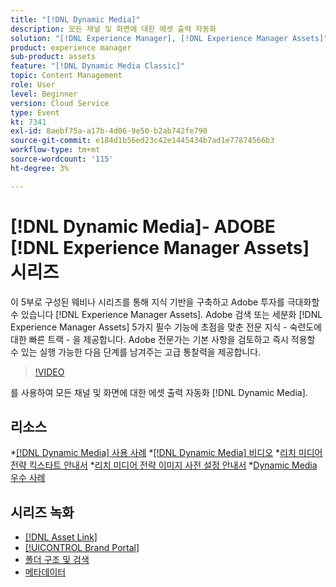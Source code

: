 ```yaml
---
title: "[!DNL Dynamic Media]"
description: 모든 채널 및 화면에 대한 에셋 출력 자동화
solution: "[!DNL Experience Manager], [!DNL Experience Manager Assets]"
product: experience manager
sub-product: assets
feature: "[!DNL Dynamic Media Classic]"
topic: Content Management
role: User
level: Beginner
version: Cloud Service
type: Event
kt: 7341
exl-id: 8aebf75a-a17b-4d06-9e50-b2ab742fe790
source-git-commit: e184d1b56ed23c42e1445434b7ad1e77874566b3
workflow-type: tm+mt
source-wordcount: '115'
ht-degree: 3%

---
```


# [!DNL Dynamic Media]- ADOBE [!DNL Experience Manager Assets] 시리즈

이 5부로 구성된 웨비나 시리즈를 통해 지식 기반을 구축하고 Adobe 투자를 극대화할 수 있습니다 [!DNL Experience Manager Assets]. Adobe 검색 또는 세분화 [!DNL Experience Manager Assets] 5가지 필수 기능에 초점을 맞춘 전문 지식 - 숙련도에 대한 빠른 트랙 - 을 제공합니다. Adobe 전문가는 기본 사항을 검토하고 즉시 적용할 수 있는 실행 가능한 다음 단계를 남겨주는 고급 통찰력을 제공합니다.

>[!VIDEO](https://video.tv.adobe.com/v/332132/?quality=12&learn=on&hidetitle=true)

를 사용하여 모든 채널 및 화면에 대한 에셋 출력 자동화 [!DNL Dynamic Media].

## 리소스

*[[!DNL Dynamic Media] 사용 사례](https://experienceleague.adobe.com/en/docs/experience-manager-cloud-service/content/assets/dynamicmedia/dm-journey/dm-journey-part1)
*[[!DNL Dynamic Media] 비디오](https://experienceleague.adobe.com/en/docs/experience-manager-learn/assets/dynamic-media/dynamic-media-overview-feature-video-use#dynamic-media)
*[리치 미디어 전략 킥스타트 안내서](https://www.adobe.com/content/dam/www/us/en/experience-manager/pdfs/dynamic-media-kickstart-guide-2019.pdf)
*[리치 미디어 전략 이미지 사전 설정 안내서](https://www.adobe.com/content/dam/www/us/en/experience-manager/pdfs/dynamic-media-image-preset-guide.pdf)
*[Dynamic Media 우수 사례](https://experienceleague.adobe.com/en/docs/experience-manager-cloud-service/content/assets/dynamicmedia/dm-journey/dm-best-practices)

## 시리즈 녹화

* [[!DNL Asset Link]](asset-link.md)
* [[!UICONTROL Brand Portal]](brand-portal.md)
* [폴더 구조 및 검색](folder-structure-search.md)
* [메타데이터](metadata.md)
